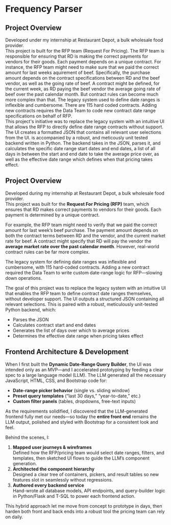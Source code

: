 # Frequency Parser

## Project Overview
Developed under my internship at Restaurant Depot, a bulk wholesale food provider.<br />
This project is built for the RFP team (Request For Pricing). The RFP team is responsible for ensuring that RD is making the correct payments for vendors for their goods. Each payment depends on a unique contract. For instance, the RFP team might need to make sure that we paid the correct amount for last weeks aquirement of beef. Specifically, the purchase amount depends on the contract specifications between RD and the beef vendor, as well as the going rate of beef. A contract might be defined, for the current week, as RD paying the beef vendor the average going rate of beef over the past calendar month. But contract rules can become much more complex than that. The legacy system used to define date ranges is inflexible and cumbersome. There are 115 hard coded contracts. Adding new contracts requires the Data Team to code new contract date range specifications on behalf of RFP. <br />
This project's initiative was to replace the legacy system with an intuitive UI that allows the RFP to directly define date range contracts without support.<br />
The UI creates a formatted JSON that contains all relevant user selections from the UI. is accompanied by a robust, and meticously unit tested backend written in Python. The backend takes in the JSON, parses it, and calculates the specific date range start dates and end dates, a list of all days in between the start and end date to take the average price over, as well as the effective date range which defines when that pricing takes effect.


## Project Overview
Developed during my internship at Restaurant Depot, a bulk wholesale food provider.  
This project was built for the **Request For Pricing (RFP)** team, which ensures that RD makes correct payments to vendors for their goods. Each payment is determined by a unique contract.  

For example, the RFP team might need to verify that we paid the correct amount for last week’s beef purchase. The payment amount depends on both the contract terms between RD and the vendor, and the current market rate for beef. A contract might specify that RD will pay the vendor the **average market rate over the past calendar month**. However, real-world contract rules can be far more complex.  

The legacy system for defining date ranges was inflexible and cumbersome, with 115 hard-coded contracts. Adding a new contract required the Data Team to write custom date-range logic for RFP—slowing down operations.  

The goal of this project was to replace the legacy system with an intuitive UI that enables the RFP team to define contract date ranges themselves, without developer support. The UI outputs a structured JSON containing all relevant selections. This is paired with a robust, meticulously unit-tested Python backend, which:  
- Parses the JSON  
- Calculates contract start and end dates  
- Generates the list of days over which to average prices  
- Determines the effective date range when pricing takes effect

## Frontend Architecture & Development

When I first built the **Dynamic Date-Range Query Builder**, the UI was intended only as an MVP—and I accelerated prototyping by feeding a clear spec to a large language model (LLM). The LLM generated all the necessary JavaScript, HTML, CSS, and Bootstrap code for:

- **Date-range picker behavior** (single vs. sliding window)  
- **Preset query templates** (“last 30 days,” “year-to-date,” etc.)  
- **Custom filter panels** (tables, dropdowns, free-text inputs)

As the requirements solidified, I discovered that the LLM-generated frontend fully met our needs—so today the **entire front end** remains the LLM output, polished and styled with Bootstrap for a consistent look and feel.

Behind the scenes, I:

1. **Mapped user journeys & wireframes**  
   Defined how the RFP/pricing team would select date ranges, filters, and templates, then sketched UI flows to guide the LLM’s component generation.  
2. **Architected the component hierarchy**  
   Designed a clear tree of containers, pickers, and result tables so new features slot in seamlessly without regressions.  
3. **Authored every backend service**  
   Hand-wrote all database models, API endpoints, and query-builder logic in Python/Flask and T-SQL to power each frontend action.

This hybrid approach let me move from concept to prototype in days, then harden both front and back ends into a robust tool the pricing team can rely on daily.  
